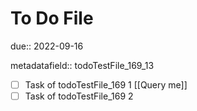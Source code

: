 # To Do File

due:: 2022-09-16

metadatafield:: todoTestFile_169\_13

- [ ] Task of todoTestFile_169 1 [[Query me]]
- [ ] Task of todoTestFile_169 2
